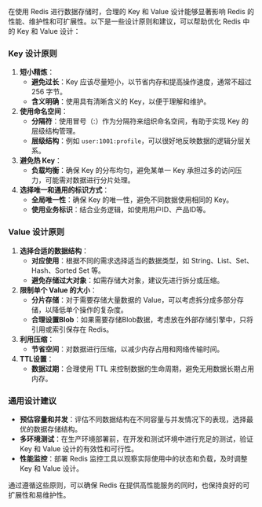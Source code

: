 在使用 Redis 进行数据存储时，合理的 Key 和 Value 设计能够显著影响 Redis 的性能、维护性和可扩展性。以下是一些设计原则和建议，可以帮助优化 Redis 中的 Key 和 Value 设计：

### Key 设计原则

1. **短小精炼**：
    - **避免过长**：Key 应该尽量短小，以节省内存和提高操作速度，通常不超过 256 字节。
    - **含义明确**：使用具有清晰含义的 Key，以便于理解和维护。
2. **使用命名空间**：
    - **分隔符**：使用冒号（:）作为分隔符来组织命名空间，有助于实现 Key 的层级结构管理。
    - **层级结构**：例如 `user:1001:profile`，可以很好地反映数据的逻辑分层关系。
3. **避免热 Key**：
    - **负载均衡**：确保 Key 的分布均匀，避免某单一 Key 承担过多的访问压力，可能需对数据进行分片处理。
4. **选择唯一和通用的标识方式**：
    - **全局唯一性**：确保 Key 的唯一性，避免不同数据使用相同的 Key。
    - **使用业务标识**：结合业务逻辑，如使用用户ID、产品ID等。

### Value 设计原则

1. **选择合适的数据结构**：
    - **对应使用**：根据不同的需求选择适当的数据类型，如 String、List、Set、Hash、Sorted Set 等。
    - **避免存储过大对象**：如需存储大对象，建议先进行拆分或压缩。
2. **限制单个 Value 的大小**：
    - **分片存储**：对于需要存储大量数据的 Value，可以考虑拆分成多部分存储，以降低单个操作的复杂度。
    - **合理设置Blob**：如果需要存储Blob数据，考虑放在外部存储引擎中，只将引用或索引保存在 Redis。
3. **利用压缩**：
    - **节省空间**：对数据进行压缩，以减少内存占用和网络传输时间。
4. **TTL设置**：
    - **数据过期**：合理使用 TTL 来控制数据的生命周期，避免无用数据长期占用内存。

### 通用设计建议
- **预估容量和并发**：评估不同数据结构在不同容量与并发情况下的表现，选择最优的数据存储结构。
- **多环境测试**：在生产环境部署前，在开发和测试环境中进行充足的测试，验证 Key 和 Value 设计的有效性和可行性。
- **性能监控**：部署 Redis 监控工具以观察实际使用中的状态和负载，及时调整 Key 和 Value 设计。

通过遵循这些原则，可以确保 Redis 在提供高性能服务的同时，也保持良好的可扩展性和易维护性。
